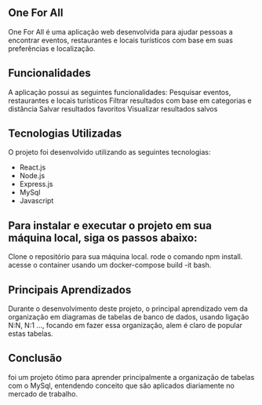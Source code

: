 ## One For All
One For All é uma aplicação web desenvolvida para ajudar pessoas a encontrar eventos, restaurantes e locais turísticos com base em suas preferências e localização.

## Funcionalidades
A aplicação possui as seguintes funcionalidades:
Pesquisar eventos, restaurantes e locais turísticos
Filtrar resultados com base em categorias e distância
Salvar resultados favoritos
Visualizar resultados salvos

## Tecnologias Utilizadas
O projeto foi desenvolvido utilizando as seguintes tecnologias:
- React.js
- Node.js
- Express.js
- MySql
- Javascript

## Para instalar e executar o projeto em sua máquina local, siga os passos abaixo:
Clone o repositório para sua máquina local.
rode o comando npm install.
acesse o container usando um docker-compose build -it bash.

## Principais Aprendizados
Durante o desenvolvimento deste projeto, o principal aprendizado vem da organização em diagramas de tabelas de banco de dados, usando ligação N:N, N:1 ..., focando em fazer essa organização, alem é claro de popular estas tabelas.

## Conclusão
foi um projeto ótimo para aprender principalmente a organização de tabelas com o MySql, entendendo conceito que são aplicados diariamente no mercado de trabalho.
